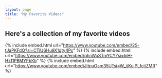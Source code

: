 ```yaml
---
layout: page
title: "My Favorite Videos"
---
```


## Here's a collection of my favorite videos

{% include embed.html url="https://www.youtube.com/embed/2S-tJaPKFdQ?si=CTiU6Hu9X1gty4Pc" %}
{% include embed.html url="https://www.youtube.com/embed/qhnWoSTmYCY?si=lnH-Hzf1PBMYFbKb" %}
{% include embed.html url="https://www.youtube.com/embed/JItpuOsm35U?si=W_jjKuiPLfcitZMR" %}


